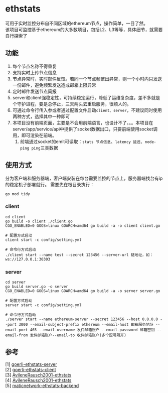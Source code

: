 # ethstats
可用于实时监控分布自不同区域的ethereum节点，操作简单，一目了然。  
该项目可监控基于ethereum的大多数项目，包括L2、L3等等，具体细节，就需要自行探索了

## 功能
1. 每个节点名称不得重复
2. 支持实时上传节点信息
3. 节点异常时，实时邮件反馈。若同一个节点频繁出异常，则一个小时内只发送一份邮件，避免频繁发送造成邮箱上限异常
4. 定时邮件发送节点简报
5. server和client强稳定性，可持续稳定运行，降低了运维复杂度，差不多就是个守护进程，要是总停止，三天两头去重启服务，很烦人的。
6. 可通过命令行传入参或者通过配置文件启动`client、server`，不建议同时使用两种方式，选择其中一种即可
7. 本项目没有前端页面，主要是不会用前端语言，也设计不了。。。本项目在server/app/service/api中提供了socket数据出口，只要前端使用socket调用，即可渲染在前端。
   1. 前端通过socket的emit可读取：`stats 节点信息`、`latency 延迟`、`node-ping ping`三类数据

## 使用方式
分为客户端和服务器端，客户端安装在每台需要监控的节点上，服务器端找台有ip的稳定机子部署就行。
需要先在根目录执行：
```shell
go mod tidy
```

### client
```shell
cd client
go build -o client ./client.go 
CGO_ENABLED=0 GOOS=linux GOARCH=amd64 go build -a -o client client.go

# 配置方式启动
client start -c config/setting.yml

# 命令行方式启动
./client start --name test --secret 123456 --server-url 链地址，如：ws://127.0.0.1:30303
```

### server
```shell
cd server
go build server.go -o server
CGO_ENABLED=0 GOOS=linux GOARCH=amd64 go build -a -o server server.go

# 配置方式启动
server start -c config/setting.yml

# 命令行方式启动
./server start --name ethereum-server --secret 123456 --host 0.0.0.0 --port 3000 --email-subject-prefix ethereum --email-host 邮箱服务地址 --email-port 465 --email-username 发件邮箱账户 --email-password 邮箱密钥 --email-from 发件邮箱账户--email-to 收件邮箱账户(多个逗号隔开)
```

## 参考
[1] [goerli-ethstats-server](https://github.com/goerli/ethstats-server)  
[2] [goerli-ethstats-client](https://github.com/goerli/ethstats-client)  
[3] [AvileneRausch2001-ethstats](https://github.com/AvileneRausch2001/ethstats)  
[4] [AvileneRausch2001-ethstats](https://github.com/AvileneRausch2001/ethstats)  
[5] [maticnetwork-ethstats-backend](https://github.com/maticnetwork/ethstats-backend)  


